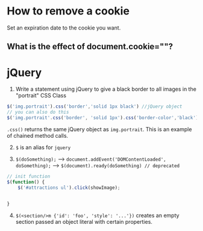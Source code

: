 # How to remove a cookie

Set an expiration date to the cookie you want.

## What is the effect of document.cookie=""?

# jQuery

1. Write a statement using jQuery to give a black border to all images in the "portrait" CSS Class

```javascript
$('img.portrait').css('border','solid 1px black') //jQuery object
// you can also do this
$('img.portrait'.css('border', 'solid 1px').css('border-color','black'));
```

`.css()` returns the same jQuery object as `img.portrait`. This is an example of chained method calls.

2. `$` is an alias for `jquery`

3. `$(doSomething);` --> `document.addEvent('DOMContentLoaded', doSomething);` --> `$(document).ready(doSomething) // deprecated`

```javascript
// init function
$(function() {
    $('#attractions ul').click(showImage);

    
}
```

4. `$(<section/>m {'id': 'foo', 'style': '...'})` creates an empty section passed an object literal with certain properties.